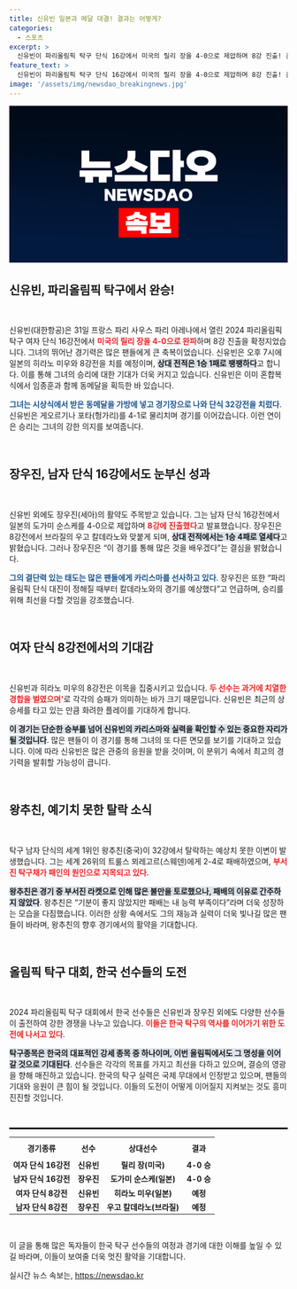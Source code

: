 ```yaml
---
title: 신유빈 일본과 메달 대결! 결과는 어떻게?
categories:
  - 스포츠
excerpt: >
  신유빈이 파리올림픽 탁구 단식 16강에서 미국의 릴리 장을 4-0으로 제압하며 8강 진출! 혼합복식 동메달에 이어 개인전에서도 메달에 도전한다. 한편, 세계 1위 왕추친이 이변의 주인공으로 탈락하며 이목이 집중되고 있다!
feature_text: >
  신유빈이 파리올림픽 탁구 단식 16강에서 미국의 릴리 장을 4-0으로 제압하며 8강 진출! 혼합복식 동메달에 이어 개인전에서도 메달에 도전한다. 한편, 세계 1위 왕추친이 이변의 주인공으로 탈락하며 이목이 집중되고 있다!
image: '/assets/img/newsdao_breakingnews.jpg'
---
```


<p><img src="/assets/img/newsdao_breakingnews.jpg" alt="flaretime 속보" /></p>

<h2 data-ke-size="size26">신유빈, 파리올림픽 탁구에서 완승!</h2>

<p data-ke-size="size16">&nbsp;</p>

<p>신유빈(대한항공)은 31일 프랑스 파리 사우스 파리 아레나에서 열린 2024 파리올림픽 탁구 여자 단식 16강전에서 <b><span style="color: #ee2323;">미국의 릴리 장을 4-0으로 완파</span></b>하며 8강 진출을 확정지었습니다. 그녀의 뛰어난 경기력은 많은 팬들에게 큰 축복이었습니다. 신유빈은 오후 7시에 일본의 히라노 미우와 8강전을 치를 예정이며, <b><span style="background-color: #21538527;">상대 전적은 1승 1패로 팽팽하다</span></b>고 합니다. 이를 통해 그녀의 승리에 대한 기대가 더욱 커지고 있습니다. 신유빈은 이미 혼합복식에서 임종훈과 함께 동메달을 획득한 바 있습니다. </p>

<p><b><span style="color: #1a5490;">그녀는 시상식에서 받은 동메달을 가방에 넣고 경기장으로 나와 단식 32강전을 치렀다</span></b>. 신유빈은 게오르기나 포타(헝가리)를 4-1로 물리치며 경기를 이어갔습니다. 이런 연이은 승리는 그녀의 강한 의지를 보여줍니다.</p>

<p data-ke-size="size16">&nbsp;</p>

<h2 data-ke-size="size26">장우진, 남자 단식 16강에서도 눈부신 성과</h2>

<p data-ke-size="size16">&nbsp;</p>

<p>신유빈 외에도 장우진(세아)의 활약도 주목받고 있습니다. 그는 남자 단식 16강전에서 일본의 도가미 순스케를 4-0으로 제압하며 <b><span style="color: #ee2323;">8강에 진출했다</span></b>고 발표했습니다. 장우진은 8강전에서 브라질의 우고 칼데라노와 맞붙게 되며, <b><span style="background-color: #21538527;">상대 전적에서는 1승 4패로 열세다</span></b>고 밝혔습니다. 그러나 장우진은 “이 경기를 통해 많은 것을 배우겠다”는 결심을 밝혔습니다. </p>

<p><b><span style="color: #1a5490;">그의 결단력 있는 태도는 많은 팬들에게 카리스마를 선사하고 있다</span></b>. 장우진은 또한 “파리올림픽 단식 대진이 정해질 때부터 칼데라노와의 경기를 예상했다”고 언급하며, 승리를 위해 최선을 다할 것임을 강조했습니다.</p>

<p data-ke-size="size16">&nbsp;</p>

<h2 data-ke-size="size26">여자 단식 8강전에서의 기대감</h2>

<p data-ke-size="size16">&nbsp;</p>

<p>신유빈과 히라노 미우의 8강전은 이목을 집중시키고 있습니다. <b><span style="color: #ee2323;">두 선수는 과거에 치열한 경합을 벌였으며'</span></b>로 각각의 승패가 의미하는 바가 크기 때문입니다. 신유빈은 최근의 상승세를 타고 있는 만큼 화려한 플레이를 기대하게 합니다. </p>

<p><b><span style="background-color: #21538527;">이 경기는 단순한 승부를 넘어 신유빈의 카리스마와 실력을 확인할 수 있는 중요한 자리가 될 것입니다</span></b>. 많은 팬들이 이 경기를 통해 그녀의 또 다른 면모를 보기를 기대하고 있습니다. 이에 따라 신유빈은 많은 관중의 응원을 받을 것이며, 이 분위기 속에서 최고의 경기력을 발휘할 가능성이 큽니다.</p>

<p data-ke-size="size16">&nbsp;</p>

<h2 data-ke-size="size26">왕추친, 예기치 못한 탈락 소식</h2>

<p data-ke-size="size16">&nbsp;</p>

<p>탁구 남자 단식의 세계 1위인 왕추친(중국)이 32강에서 탈락하는 예상치 못한 이변이 발생했습니다. 그는 세계 26위의 트룰스 뫼레고르(스웨덴)에게 2-4로 패배하였으며, <b><span style="color: #ee2323;">부서진 탁구채가 패인의 원인으로 지목되고 있다</span></b>. </p>

<p><b><span style="background-color: #21538527;">왕추친은 경기 중 부서진 라켓으로 인해 많은 불만을 토로했으나, 패배의 이유로 간주하지 않았다</span></b>. 왕추친은 “기분이 좋지 않았지만 패배는 내 능력 부족이다”라며 더욱 성장하는 모습을 다짐했습니다. 이러한 상황 속에서도 그의 재능과 실력이 더욱 빛나길 많은 팬들이 바라며, 왕추친의 향후 경기에서의 활약을 기대합니다.</p>

<p data-ke-size="size16">&nbsp;</p>

<h2 data-ke-size="size26">올림픽 탁구 대회, 한국 선수들의 도전</h2>

<p data-ke-size="size16">&nbsp;</p>

<p>2024 파리올림픽 탁구 대회에서 한국 선수들은 신유빈과 장우진 외에도 다양한 선수들이 출전하여 강한 경쟁을 나누고 있습니다. <b><span style="color: #ee2323;">이들은 한국 탁구의 역사를 이어가기 위한 도전에 나서고 있다</span></b>. </p>

<p><b><span style="background-color: #21538527;">탁구종목은 한국의 대표적인 강세 종목 중 하나이며, 이번 올림픽에서도 그 명성을 이어갈 것으로 기대된다</span></b>. 선수들은 각각의 목표를 가지고 최선을 다하고 있으며, 결승의 영광을 향해 매진하고 있습니다. 한국의 탁구 실력은 국제 무대에서 인정받고 있으며, 팬들의 기대와 응원이 큰 힘이 될 것입니다. 이들의 도전이 어떻게 이어질지 지켜보는 것도 흥미진진할 것입니다.</p>

<p data-ke-size="size16">&nbsp;</p>

<hr style="border:1px solid #000;">

<table style="width: 100%;">
  <tr>
    <th style="text-align: center; height: 30px;"><b>경기종류</b></th>
    <th style="text-align: center; height: 30px;"><b>선수</b></th>
    <th style="text-align: center; height: 30px;"><b>상대선수</b></th>
    <th style="text-align: center; height: 30px;"><b>결과</b></th>
  </tr>
  <tr>
    <td style="text-align: center; height: 17px;"><b>여자 단식 16강전</b></td>
    <td style="text-align: center; height: 17px;"><b>신유빈</b></td>
    <td style="text-align: center; height: 17px;"><b>릴리 장(미국)</b></td>
    <td style="text-align: center; height: 17px;"><b>4-0 승</b></td>
  </tr>
  <tr>
    <td style="text-align: center; height: 17px;"><b>남자 단식 16강전</b></td>
    <td style="text-align: center; height: 17px;"><b>장우진</b></td>
    <td style="text-align: center; height: 17px;"><b>도가미 순스케(일본)</b></td>
    <td style="text-align: center; height: 17px;"><b>4-0 승</b></td>
  </tr>
  <tr>
    <td style="text-align: center; height: 17px;"><b>여자 단식 8강전</b></td>
    <td style="text-align: center; height: 17px;"><b>신유빈</b></td>
    <td style="text-align: center; height: 17px;"><b>히라노 미우(일본)</b></td>
    <td style="text-align: center; height: 17px;"><b>예정</b></td>
  </tr>
  <tr>
    <td style="text-align: center; height: 17px;"><b>남자 단식 8강전</b></td>
    <td style="text-align: center; height: 17px;"><b>장우진</b></td>
    <td style="text-align: center; height: 17px;"><b>우고 칼데라노(브라질)</b></td>
    <td style="text-align: center; height: 17px;"><b>예정</b></td>
  </tr>
</table>

<p data-ke-size="size16">&nbsp;</p>

<p>이 글을 통해 많은 독자들이 한국 탁구 선수들의 여정과 경기에 대한 이해를 높일 수 있길 바라며, 이들이 보여줄 더욱 멋진 활약을 기대합니다.</p>
실시간 뉴스 속보는, <a href="https://newsdao.kr" rel="dofollow">https://newsdao.kr</a>


